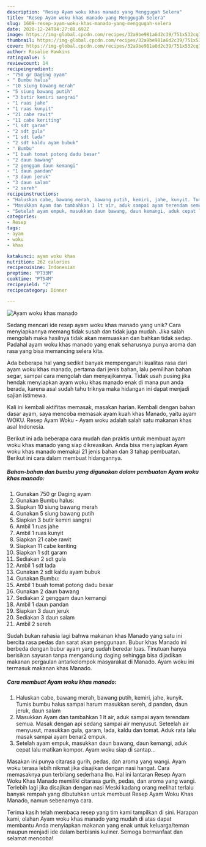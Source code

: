 ```yaml
---
description: "Resep Ayam woku khas manado yang Menggugah Selera"
title: "Resep Ayam woku khas manado yang Menggugah Selera"
slug: 1609-resep-ayam-woku-khas-manado-yang-menggugah-selera
date: 2020-12-24T04:27:08.692Z
image: https://img-global.cpcdn.com/recipes/32a9be981a6d2c39/751x532cq70/ayam-woku-khas-manado-foto-resep-utama.jpg
thumbnail: https://img-global.cpcdn.com/recipes/32a9be981a6d2c39/751x532cq70/ayam-woku-khas-manado-foto-resep-utama.jpg
cover: https://img-global.cpcdn.com/recipes/32a9be981a6d2c39/751x532cq70/ayam-woku-khas-manado-foto-resep-utama.jpg
author: Rosalie Hawkins
ratingvalue: 5
reviewcount: 14
recipeingredient:
- "750 gr Daging ayam"
- " Bumbu halus"
- "10 siung bawang merah"
- "5 siung bawang putih"
- "3 butir kemiri sangrai"
- "1 ruas jahe"
- "1 ruas kunyit"
- "21 cabe rawit"
- "11 cabe keriting"
- "1 sdt garam"
- "2 sdt gula"
- "1 sdt lada"
- "2 sdt kaldu ayam bubuk"
- " Bumbu"
- "1 buah tomat potong dadu besar"
- "2 daun bawang"
- "2 genggam daun kemangi"
- "1 daun pandan"
- "3 daun jeruk"
- "3 daun salam"
- "2 sereh"
recipeinstructions:
- "Haluskan cabe, bawang merah, bawang putih, kemiri, jahe, kunyit. Tumis bumbu halus sampai harum masukkan sereh, d pandan, daun jeruk, daun salam"
- "Masukkan Ayam dan tambahkan 1 lt air, aduk sampai ayam terendam semua. Masak dengan api sedang sampai air menyusut. Seteelah air menyusut, masukkan gula, garam, lada, kaldu dan tomat. Aduk rata lalu masak sampai ayam benar2 empuk."
- "Setelah ayam empuk, masukkan daun bawang, daun kemangi, aduk cepat lalu matikan kompor. Ayam woku siap di santap..."
categories:
- Resep
tags:
- ayam
- woku
- khas

katakunci: ayam woku khas 
nutrition: 262 calories
recipecuisine: Indonesian
preptime: "PT33M"
cooktime: "PT54M"
recipeyield: "2"
recipecategory: Dinner

---
```



![Ayam woku khas manado](https://img-global.cpcdn.com/recipes/32a9be981a6d2c39/751x532cq70/ayam-woku-khas-manado-foto-resep-utama.jpg)

Sedang mencari ide resep ayam woku khas manado yang unik? Cara menyiapkannya memang tidak susah dan tidak juga mudah. Jika salah mengolah maka hasilnya tidak akan memuaskan dan bahkan tidak sedap. Padahal ayam woku khas manado yang enak seharusnya punya aroma dan rasa yang bisa memancing selera kita.

Ada beberapa hal yang sedikit banyak mempengaruhi kualitas rasa dari ayam woku khas manado, pertama dari jenis bahan, lalu pemilihan bahan segar, sampai cara mengolah dan menyajikannya. Tidak usah pusing jika hendak menyiapkan ayam woku khas manado enak di mana pun anda berada, karena asal sudah tahu triknya maka hidangan ini dapat menjadi sajian istimewa.

Kali ini kembali aktifitas memasak, masakan harian. Kembali dengan bahan dasar ayam, saya mencoba memasak ayam kuah khas Manado, yaitu ayam WOKU. Resep Ayam Woku - Ayam woku adalah salah satu makanan khas asal Indonesia.


Berikut ini ada beberapa cara mudah dan praktis untuk membuat ayam woku khas manado yang siap dikreasikan. Anda bisa menyiapkan Ayam woku khas manado memakai 21 jenis bahan dan 3 tahap pembuatan. Berikut ini cara dalam membuat hidangannya.

<!--inarticleads1-->

##### Bahan-bahan dan bumbu yang digunakan dalam pembuatan Ayam woku khas manado:

1. Gunakan 750 gr Daging ayam
1. Gunakan  Bumbu halus:
1. Siapkan 10 siung bawang merah
1. Gunakan 5 siung bawang putih
1. Siapkan 3 butir kemiri sangrai
1. Ambil 1 ruas jahe
1. Ambil 1 ruas kunyit
1. Siapkan 21 cabe rawit
1. Siapkan 11 cabe keriting
1. Siapkan 1 sdt garam
1. Sediakan 2 sdt gula
1. Ambil 1 sdt lada
1. Gunakan 2 sdt kaldu ayam bubuk
1. Gunakan  Bumbu:
1. Ambil 1 buah tomat potong dadu besar
1. Gunakan 2 daun bawang
1. Sediakan 2 genggam daun kemangi
1. Ambil 1 daun pandan
1. Siapkan 3 daun jeruk
1. Sediakan 3 daun salam
1. Ambil 2 sereh


Sudah bukan rahasia lagi bahwa makanan khas Manado yang satu ini bercita rasa pedas dan sarat akan penggunaan. Bubur khas Manado ini berbeda dengan bubur ayam yang sudah beredar luas. Tinutuan hanya berisikan sayuran tanpa mengandung daging sehingga bisa dijadikan makanan pergaulan antarkelompok masyarakat di Manado. Ayam woku ini termasuk makanan khas Manado. 

<!--inarticleads2-->

##### Cara membuat Ayam woku khas manado:

1. Haluskan cabe, bawang merah, bawang putih, kemiri, jahe, kunyit. Tumis bumbu halus sampai harum masukkan sereh, d pandan, daun jeruk, daun salam
1. Masukkan Ayam dan tambahkan 1 lt air, aduk sampai ayam terendam semua. Masak dengan api sedang sampai air menyusut. Seteelah air menyusut, masukkan gula, garam, lada, kaldu dan tomat. Aduk rata lalu masak sampai ayam benar2 empuk.
1. Setelah ayam empuk, masukkan daun bawang, daun kemangi, aduk cepat lalu matikan kompor. Ayam woku siap di santap...


Masakan ini punya citarasa gurih, pedas, dan aroma yang wangi. Ayam woku terasa lebih nikmat jika disajikan dengan nasi hangat. Cara memasaknya pun terbilang sederhana lho. Hal ini lantaran Resep Ayam Woku Khas Manado memiliki citarasa gurih, pedas, dan aroma yang wangi. Terlebih lagi jika disajikan dengan nasi Meski kadang orang melihat terlalu banyak rempah yang dibutuhkan untuk membuat Resep Ayam Woku Khas Manado, namun sebenarnya cara. 

Terima kasih telah membaca resep yang tim kami tampilkan di sini. Harapan kami, olahan Ayam woku khas manado yang mudah di atas dapat membantu Anda menyiapkan makanan yang enak untuk keluarga/teman maupun menjadi ide dalam berbisnis kuliner. Semoga bermanfaat dan selamat mencoba!
